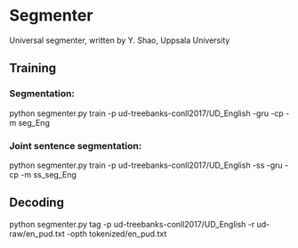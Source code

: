 # Segmenter
Universal segmenter, written by Y. Shao, Uppsala University

## Training

### Segmentation:

python segmenter.py train -p ud-treebanks-conll2017/UD_English -gru -cp -m seg_Eng

### Joint sentence segmentation:

python segmenter.py train -p ud-treebanks-conll2017/UD_English -ss -gru -cp -m ss_seg_Eng

## Decoding

python segmenter.py tag -p ud-treebanks-conll2017/UD_English -r ud-raw/en_pud.txt -opth tokenized/en_pud.txt
